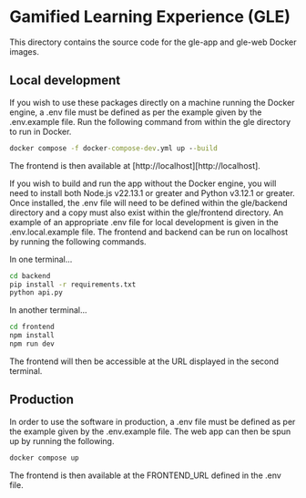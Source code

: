# Gamified Learning Experience (GLE)
This directory contains the source code for the gle-app and gle-web Docker images.

## Local development
If you wish to use these packages directly on a machine running the Docker engine, a .env file must be defined as per the example given by the .env.example file. Run the following command from within the gle directory to run in Docker.

```cmd
docker compose -f docker-compose-dev.yml up --build
```

The frontend is then available at [http://localhost][http://localhost].

If you wish to build and run the app without the Docker engine, you will need to install both Node.js v22.13.1 or greater and Python v3.12.1 or greater. Once installed, the .env file will need to be defined within the gle/backend directory and a copy must also exist within the gle/frontend directory. An example of an appropriate .env file for local development is given in the .env.local.example file. The frontend and backend can be run on localhost by running the following commands.

In one terminal...

```cmd
cd backend
pip install -r requirements.txt
python api.py
```

In another terminal...

```cmd
cd frontend
npm install
npm run dev
```

The frontend will then be accessible at the URL displayed in the second terminal.


## Production
In order to use the software in production, a .env file must be defined as per the example given by the .env.example file. The web app can then be spun up by running the following.

```cmd
docker compose up
```

The frontend is then available at the FRONTEND_URL defined in the .env file.
